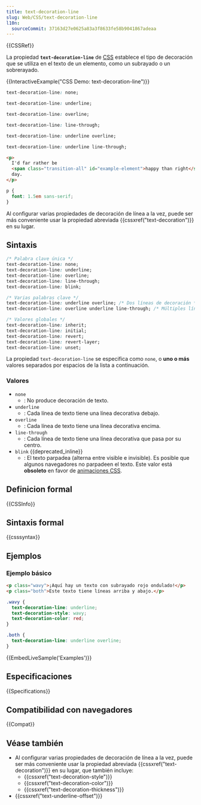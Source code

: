 ```yaml
---
title: text-decoration-line
slug: Web/CSS/text-decoration-line
l10n:
  sourceCommit: 37163d27e0625a83a3f8633fe58b9041867adeaa
---
```


{{CSSRef}}

La propiedad **`text-decoration-line`** de [CSS](/es/docs/Web/CSS) establece el tipo de decoración que se utiliza en el texto de un elemento, como un subrayado o un sobrerayado.

{{InteractiveExample("CSS Demo: text-decoration-line")}}

```css interactive-example-choice
text-decoration-line: none;
```

```css interactive-example-choice
text-decoration-line: underline;
```

```css interactive-example-choice
text-decoration-line: overline;
```

```css interactive-example-choice
text-decoration-line: line-through;
```

```css interactive-example-choice
text-decoration-line: underline overline;
```

```css interactive-example-choice
text-decoration-line: underline line-through;
```

```html interactive-example
<p>
  I'd far rather be
  <span class="transition-all" id="example-element">happy than right</span> any
  day.
</p>
```

```css interactive-example
p {
  font: 1.5em sans-serif;
}
```

Al configurar varias propiedades de decoración de línea a la vez, puede ser más conveniente usar la propiedad abreviada {{cssxref("text-decoration")}} en su lugar.

## Sintaxis

```css
/* Palabra clave única */
text-decoration-line: none;
text-decoration-line: underline;
text-decoration-line: overline;
text-decoration-line: line-through;
text-decoration-line: blink;

/* Varias palabras clave */
text-decoration-line: underline overline; /* Dos líneas de decoración */
text-decoration-line: overline underline line-through; /* Múltiples líneas de decoración */

/* Valores globales */
text-decoration-line: inherit;
text-decoration-line: initial;
text-decoration-line: revert;
text-decoration-line: revert-layer;
text-decoration-line: unset;
```

La propiedad `text-decoration-line` se especifica como `none`, o **uno o más** valores separados por espacios de la lista a continuación.

### Valores

- `none`
  - : No produce decoración de texto.
- `underline`
  - : Cada línea de texto tiene una línea decorativa debajo.
- `overline`
  - : Cada línea de texto tiene una línea decorativa encima.
- `line-through`
  - : Cada línea de texto tiene una línea decorativa que pasa por su centro.
- `blink` {{deprecated_inline}}
  - : El texto parpadea (alterna entre visible e invisible). Es posible que algunos navegadores no parpadeen el texto. Este valor está **obsoleto** en favor de [animaciones CSS](/es/docs/Web/CSS/animation).

## Definicion formal

{{CSSInfo}}

## Sintaxis formal

{{csssyntax}}

## Ejemplos

### Ejemplo básico

```html
<p class="wavy">¡Aquí hay un texto con subrayado rojo ondulado!</p>
<p class="both">Este texto tiene líneas arriba y abajo.</p>
```

```css
.wavy {
  text-decoration-line: underline;
  text-decoration-style: wavy;
  text-decoration-color: red;
}

.both {
  text-decoration-line: underline overline;
}
```

{{EmbedLiveSample('Examples')}}

## Especificaciones

{{Specifications}}

## Compatibilidad con navegadores

{{Compat}}

## Véase también

- Al configurar varias propiedades de decoración de línea a la vez, puede ser más conveniente usar la propiedad abreviada {{cssxref("text-decoration")}} en su lugar, que también incluye:
  - {{cssxref("text-decoration-style")}}
  - {{cssxref("text-decoration-color")}}
  - {{cssxref("text-decoration-thickness")}}
- {{cssxref("text-underline-offset")}}
